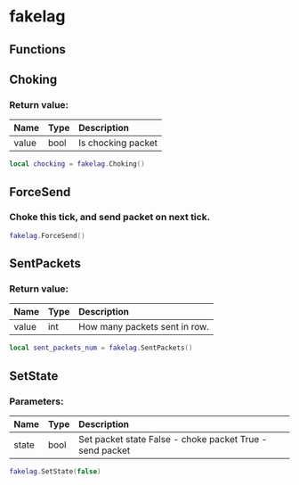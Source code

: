 # fakelag

## Functions

## Choking

### Return value:

| Name | Type | Description |
| :--- | :--- | :--- |
| value | bool | Is chocking packet |

```lua
local chocking = fakelag.Choking()
```

## ForceSend

### Choke this tick, and send packet on next tick.

```lua
fakelag.ForceSend()
```

## SentPackets

### Return value:

| Name | Type | Description |
| :--- | :--- | :--- |
| value | int | How many packets sent in row. |

```lua
local sent_packets_num = fakelag.SentPackets()
```

## SetState

### Parameters:

| Name | Type | Description |
| :--- | :--- | :--- |
| state | bool | Set packet state False - choke packet True - send packet |

```lua
fakelag.SetState(false)
```
